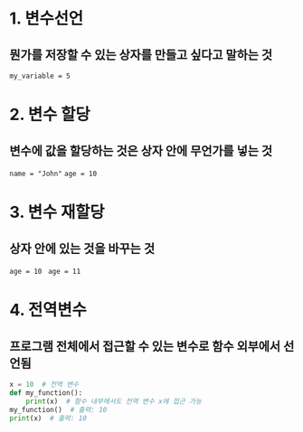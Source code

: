 # 1. 변수선언
## 뭔가를 저장할 수 있는 상자를 만들고 싶다고 말하는 것
```my_variable = 5```

# 2. 변수 할당
## 변수에 값을 할당하는 것은 상자 안에 무언가를 넣는 것
```name = "John"```
```age = 10```
# 3. 변수 재할당
## 상자 안에 있는 것을 바꾸는 것
```age = 10 ```
```age = 11 ```
# 4. 전역변수
## 프로그램 전체에서 접근할 수 있는 변수로 함수 외부에서 선언됨
```python
x = 10  # 전역 변수
def my_function():
    print(x)  # 함수 내부에서도 전역 변수 x에 접근 가능
my_function()  # 출력: 10
print(x)  # 출력: 10
```